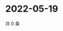# 2022-05-19

共 0 条

<!-- BEGIN WEIBO -->
<!-- 最后更新时间 Thu May 19 2022 07:16:07 GMT+0800 (China Standard Time) -->

<!-- END WEIBO -->
